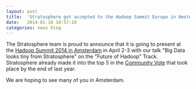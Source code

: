 ```yaml
---
layout: post
title:  'Stratosphere got accepted to the Hadoop Summit Europe in Amsterdam'
date:   2014-01-10 10:57:18
categories: news blog
---
```



The Stratosphere team is proud to announce that it is going to present at the [Hadoop Summit 2014 in Amsterdam](http://hadoopsummit.org/amsterdam/) in April 2-3 with our talk "Big Data looks tiny from Stratosphere" on the "Future of Hadoop" Track. Stratosphere already made it into the top 5 in the [Community Vote](https://hadoopsummit.uservoice.com/forums/196822-future-of-apache-hadoop/filters/top) that took place by the end of last year.

We are hoping to see many of you in Amsterdam.
